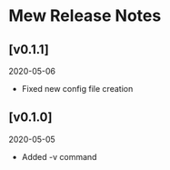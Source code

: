 # Mew Release Notes

## [v0.1.1]
2020-05-06

* Fixed new config file creation

## [v0.1.0]
2020-05-05

* Added -v command